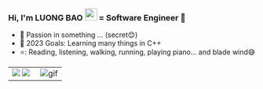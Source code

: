### Hi, I'm LUONG BAO <img src="https://media.giphy.com/media/hvRJCLFzcasrR4ia7z/giphy.gif" width="25px"> = Software Engineer 🌻  


- 🔭 Passion in something ... (secret😊)
- 💪 2023 Goals: Learning many things in C++
- ⭐: Reading, listening, walking, running, playing piano... and blade wind😅

<table>
<tr>
  <td width="48%">
    <img src="https://github-readme-stats.vercel.app/api?username=ThanhLa1802&show_icons=true&hide=contribs,issues&hide_border=true" />
    <img src="https://github-readme-stats.vercel.app/api/top-langs/?username=ThanhLa1802&layout=compact&show_icons=true&hide_border=true" />
  </td>
  <td width="52%"><img alt="gif" align="right" src=".github/assets/coding-freak.gif"/></td>
</tr>
<table>
